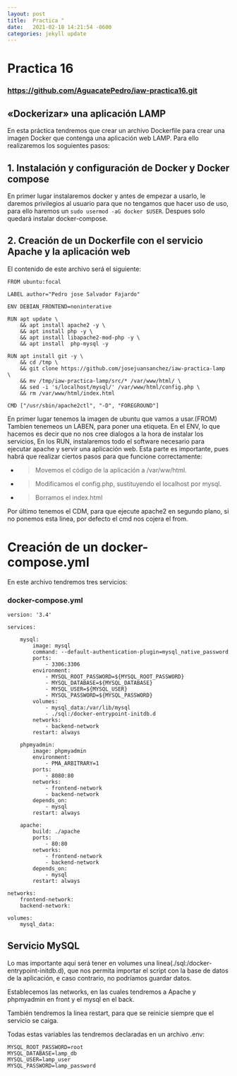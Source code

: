 ```yaml
---
layout: post
title:  Practica "
date:   2021-02-18 14:21:54 -0600
categories: jekyll update
---
```

# Practica 16
### https://github.com/AguacatePedro/iaw-practica16.git

##  «Dockerizar» una aplicación LAMP

En esta práctica tendremos que crear un archivo Dockerfile para crear una imagen Docker que contenga una aplicación web LAMP. Para ello realizaremos los soguientes pasos:

## 1. Instalación y configuración de Docker y Docker compose

En primer lugar instalaremos docker y antes de empezar a usarlo, le daremos privilegios al usuario para que no tengamos que hacer uso de uso, para ello haremos un  `sudo usermod -aG docker $USER`. Despues solo quedará instalar docker-compose.

## 2. Creación de un Dockerfile con el servicio Apache y la aplicación web

El contenido de este archivo será el siguiente:
```
FROM ubuntu:focal

LABEL author="Pedro jose Salvador Fajardo"

ENV DEBIAN_FRONTEND=noninterative

RUN apt update \
    && apt install apache2 -y \
    && apt install php -y \
    && apt install libapache2-mod-php -y \
    && apt install  php-mysql -y 

RUN apt install git -y \
    && cd /tmp \
    && git clone https://github.com/josejuansanchez/iaw-practica-lamp \
    && mv /tmp/iaw-practica-lamp/src/* /var/www/html/ \
    && sed -i 's/localhost/mysql/' /var/www/html/config.php \
    && rm /var/www/html/index.html

CMD ["/usr/sbin/apache2ctl", "-D", "FOREGROUND"] 
```
En primer lugar tenemos la imagen de ubuntu que vamos a usar.(FROM)
Tambien tenemeos un LABEN, para poner una etiqueta.
En el ENV, lo que hacemos es decir que no nos cree dialogos a la hora de instalar los servicios,
En los RUN, instalaremos todo el software necesario para ejecutar apache y servir una aplicación web.
Esta parte es importante, pues habrá que realizar ciertos pasos para que funcione correctamente:
- > Movemos el código de la aplicación a /var/ww/html.
- > Modificamos el config.php, sustituyendo el localhost por mysql.
- > Borramos el index.html

Por último tenemos el CDM, para que ejecute apache2 en segundo plano, si no ponemos esta linea, por defecto el cmd nos cojera el from.

# Creación de un docker-compose.yml

En este archivo tendremos tres servicios:
### docker-compose.yml
```
version: '3.4'

services:

    mysql:
        image: mysql
        command: --default-authentication-plugin=mysql_native_password
        ports:
            - 3306:3306
        environment:
            - MYSQL_ROOT_PASSWORD=${MYSQL_ROOT_PASSWORD}
            - MYSQL_DATABASE=${MYSQL_DATABASE}
            - MYSQL_USER=${MYSQL_USER}
            - MYSQL_PASSWORD=${MYSQL_PASSWORD}
        volumes:
            - mysql_data:/var/lib/mysql
            - ./sql:/docker-entrypoint-initdb.d
        networks:
            - backend-network
        restart: always
    
    phpmyadmin:
        image: phpmyadmin
        environment:
            - PMA_ARBITRARY=1
        ports:
            - 8080:80
        networks:
            - frontend-network
            - backend-network
        depends_on: 
            - mysql
        restart: always

    apache:
        build: ./apache
        ports:
            - 80:80
        networks:
            - frontend-network
            - backend-network
        depends_on: 
            - mysql
        restart: always

networks:
    frontend-network:
    backend-network:

volumes:
    mysql_data:
```
## Servicio MySQL
Lo mas importante aquí será tener en volumes una linea(./sql:/docker-entrypoint-initdb.d), que nos permita importar el script con la base de datos de la aplicación, e caso contrario, no podríamos guardar datos.

Establecemos las networks, en las cuales tendremos a Apache y phpmyadmin en front y el mysql en el back.

También tendremos  la linea restart, para que se reinicie siempre que el servicio se caiga.

Todas estas variables las tendremos declaradas en un archivo .env:
```
MYSQL_ROOT_PASSWORD=root
MYSQL_DATABASE=lamp_db
MYSQL_USER=lamp_user
MYSQL_PASSWORD=lamp_password
```
